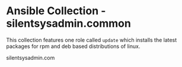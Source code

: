 # Ansible Collection - silentsysadmin.common

This collection features one role called `update` which installs the latest packages for rpm and deb based distributions of linux.

silentsysadmin.com
